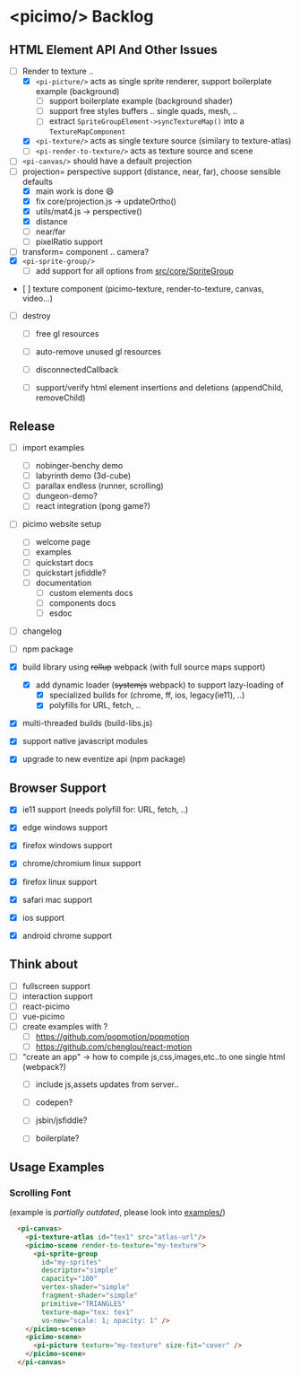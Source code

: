 # &lt;picimo/&gt; Backlog

HTML Element API And Other Issues
---------------------------------

- [ ] Render to texture ..
  - [x] `<pi-picture/>` acts as single sprite renderer, support boilerplate example (background)
    - [ ] support boilerplate example (background shader)
    - [ ] support free styles buffers .. single quads, mesh, ..
    - [ ] extract `SpriteGroupElement->syncTextureMap()` into a `TextureMapComponent`
  - [x] `<pi-texture/>` acts as single texture source (similary to texture-atlas)
  - [ ] `<pi-render-to-texture/>` acts as texture source and scene
- [ ] `<pi-canvas/>` should have a default projection
- [ ] projection= perspective support (distance, near, far), choose sensible defaults
  - [x] main work is done :smile:
  - [x] fix core/projection.js -> updateOrtho()
  - [x] utils/mat4.js -> perspective()
  - [x] distance
  - [ ] near/far
  - [ ] pixelRatio support
- [ ] transform= component .. camera?
- [x] `<pi-sprite-group/>`
  - [ ] add support for all options from [src/core/SpriteGroup](src/core/sprite_group.js)
- [ ] texture component (picimo-texture, render-to-texture, canvas, video...)
- [ ] destroy
  - [ ] free gl resources
  - [ ] auto-remove unused gl resources
  - [ ] disconnectedCallback
  - [ ] support/verify html element insertions and deletions (appendChild, removeChild)


Release
-------

- [ ] import examples
  - [ ] nobinger-benchy demo
  - [ ] labyrinth demo (3d-cube)
  - [ ] parallax endless (runner, scrolling)
  - [ ] dungeon-demo?
  - [ ] react integration (pong game?)
- [ ] picimo website setup
  - [ ] welcome page
  - [ ] examples
  - [ ] quickstart docs
  - [ ] quickstart jsfiddle?
  - [ ] documentation
    - [ ] custom elements docs
    - [ ] components docs
    - [ ] esdoc
- [ ] changelog
- [ ] npm package
- [x] build library using ~~rollup~~ webpack (with full source maps support)
  - [x] add dynamic loader (~~systemjs~~ webpack) to support lazy-loading of
    - [x] specialized builds for (chrome, ff, ios, legacy(ie11), ..)
    - [x] polyfills for URL, fetch, ..
- [x] multi-threaded builds (build-libs.js)
- [x] support native javascript modules
- [x] upgrade to new eventize api (npm package)


Browser Support
---------------

- [x] ie11 support (needs polyfill for: URL, fetch, ..)
- [x] edge windows support
- [x] firefox windows support
- [x] chrome/chromium linux support
- [x] firefox linux support
- [x] safari mac support
- [x] ios support
- [x] android chrome support


Think about
-----------

- [ ] fullscreen support
- [ ] interaction support
- [ ] react-picimo
- [ ] vue-picimo
- [ ] create examples with ?
  - [ ] https://github.com/popmotion/popmotion
  - [ ] https://github.com/chenglou/react-motion
- [ ] "create an app" -> how to compile js,css,images,etc..to one single html (webpack?)
  - [ ] include js,assets updates from server..
  - [ ] codepen?
  - [ ] jsbin/jsfiddle?
  - [ ] boilerplate?


Usage Examples
--------------

### Scrolling Font

(example is _partially outdated_, please look into [examples/](examples/))

```html
  <pi-canvas>
    <pi-texture-atlas id="tex1" src="atlas-url"/>
    <picimo-scene render-to-texture="my-texture">
      <pi-sprite-group
        id="my-sprites"
        descriptor="simple"
        capacity="100"
        vertex-shader="simple"
        fragment-shader="simple"
        primitive="TRIANGLES"
        texture-map="tex: tex1"
        vo-new="scale: 1; opacity: 1" />
    </picimo-scene>
    <picimo-scene>
      <pi-picture texture="my-texture" size-fit="cover" />
    </picimo-scene>
  </pi-canvas>
```

